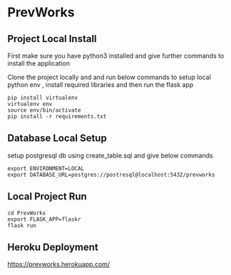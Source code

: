 # PrevWorks

## Project Local Install

First make sure you have python3 installed and give further commands to install the application

Clone the project locally and and run below commands to setup local python env , install required libraries and then run the flask app

```
pip install virtualenv
virtualenv env
source env/bin/activate
pip install -r requirements.txt
```


## Database Local Setup 

setup postgresql db using create_table.sql and give below commands 

```commandline
export ENVIRONMENT=LOCAL
export DATABASE_URL=postgres://postresql@localhost:5432/prevworks
```
##  Local Project Run 

```
cd PrevWorks
export FLASK_APP=flaskr
flask run
```

## Heroku Deployment

https://prevworks.herokuapp.com/
